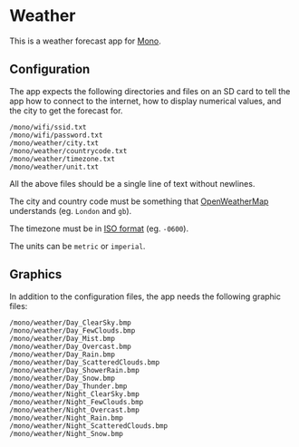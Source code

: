 # Weather

This is a weather forecast app for [Mono](http://openmono.com).

## Configuration

The app expects the following directories and files on an SD card to tell the app how to connect to the internet, how to display numerical values, and the city to get the forecast for.

```
/mono/wifi/ssid.txt
/mono/wifi/password.txt
/mono/weather/city.txt
/mono/weather/countrycode.txt
/mono/weather/timezone.txt
/mono/weather/unit.txt
```

All the above files should be a single line of text without newlines.

The city and country code must be something that [OpenWeatherMap](http://openweathermap.org/forecast5) understands (eg. `London` and `gb`).

The timezone must be in [ISO format](https://en.wikipedia.org/wiki/ISO_8601) (eg. `-0600`).

The units can be `metric` or `imperial`.

## Graphics

In addition to the configuration files, the app needs the following graphic files:

```
/mono/weather/Day_ClearSky.bmp
/mono/weather/Day_FewClouds.bmp
/mono/weather/Day_Mist.bmp
/mono/weather/Day_Overcast.bmp
/mono/weather/Day_Rain.bmp
/mono/weather/Day_ScatteredClouds.bmp
/mono/weather/Day_ShowerRain.bmp
/mono/weather/Day_Snow.bmp
/mono/weather/Day_Thunder.bmp
/mono/weather/Night_ClearSky.bmp
/mono/weather/Night_FewClouds.bmp
/mono/weather/Night_Overcast.bmp
/mono/weather/Night_Rain.bmp
/mono/weather/Night_ScatteredClouds.bmp
/mono/weather/Night_Snow.bmp
```

